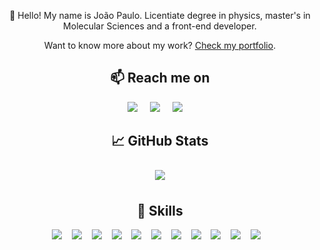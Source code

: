 <p align="center">
  👋 Hello! My name is João Paulo. Licentiate degree in physics, master's in Molecular Sciences and a front-end developer.
</p>
<p align="center">
  Want to know more about my work? <a href="https://portfolio-40fathoms.vercel.app/">Check my portfolio</a>.
</p>

<h2  align="center">📫 Reach me on</h2>
<p align="center">
  <a target="_blank" href="https://www.linkedin.com/in/jo%C3%A3o-paulo-martins-013b211a0/"><img src="https://img.shields.io/badge/linkedin-%230077B5.svg?&style=for-the-badge&logo=linkedin&logoColor=white" /></a>&nbsp;&nbsp;&nbsp;&nbsp;
  <a target="_blank" href="https://twitter.com/40fathoms"><img src="https://img.shields.io/badge/twitter-%231DA1F2.svg?&style=for-the-badge&logo=twitter&logoColor=white" /></a>&nbsp;&nbsp;&nbsp;&nbsp;
  <a href="#"><img src="https://img.shields.io/badge/40%20fathoms%20%232505-%23D14836.svg?&style=for-the-badge&logo=discord&logoColor=white&color=5865F2" /></a>&nbsp;&nbsp;&nbsp;&nbsp;
</p>

<h2 align="center">&#x1f4c8; GitHub Stats</h2>
<p align="center">
  <img style="margin:0.5rem" src="https://github-readme-stats.vercel.app/api/top-langs/?username=40fathoms&layout=compact" />
</p>

<h2 align="center">💼 Skills</h2>
<p align="center">
	<img src="https://img.shields.io/badge/-GraphQL-000?style=flat-square&logo=graphql&logoColor=E10098" />&nbsp;&nbsp;&nbsp;
	<img src="https://img.shields.io/badge/-TypeScript-000?style=flat-square&logo=typescript" />&nbsp;&nbsp;&nbsp;
	<img src="https://img.shields.io/badge/-Next.js-000?style=flat-square&logo=next.js" />&nbsp;&nbsp;&nbsp;
	<img src="https://img.shields.io/badge/-Styled_Components-000?style=flat-square&logo=styled-components" />&nbsp;&nbsp;&nbsp;
	<img src="https://img.shields.io/badge/-React-000?style=flat-square&logo=react" />&nbsp;&nbsp;&nbsp;
	<img src="https://img.shields.io/badge/-JavaScript-000?style=flat-square&logo=javascript" />&nbsp;&nbsp;&nbsp;
	<img src="https://img.shields.io/badge/-SASS-000?style=flat-square&logo=sass" />&nbsp;&nbsp;&nbsp;
	<img src="https://img.shields.io/badge/-CSS-000?style=flat-square&logo=css3&logoColor=1572B6" />&nbsp;&nbsp;&nbsp;
	<img src="https://img.shields.io/badge/-HTML-000?style=flat-square&logo=html5&logoColor=E34F26" />&nbsp;&nbsp;&nbsp;
	<img src="https://img.shields.io/badge/-Git-000?style=flat-square&logo=git" />&nbsp;&nbsp;&nbsp;
	<img src="https://img.shields.io/badge/-Figma-000?style=flat-square&logo=figma" />&nbsp;&nbsp;&nbsp;
</p>
